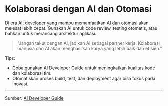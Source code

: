 # Kolaborasi dengan AI dan Otomasi

Di era AI, developer yang mampu memanfaatkan AI dan otomasi akan melesat lebih cepat. Gunakan AI untuk code review, testing otomatis, atau bahkan untuk merancang arsitektur aplikasi.

> "Jangan takut dengan AI, jadikan AI sebagai partner kerja. Kolaborasi manusia dan AI akan menghasilkan karya yang lebih baik dan efisien."

Tips:
- Coba gunakan AI Developer Guide untuk meningkatkan kualitas kode dan kolaborasi tim.
- Otomatiskan proses build, test, dan deployment agar bisa fokus pada inovasi.

---

Sumber: [AI Developer Guide](https://github.com/dwmkerr/ai-developer-guide)
